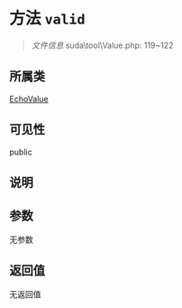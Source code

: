 # 方法 `valid`

> *文件信息* suda\tool\Value.php: 119~122

## 所属类 

[EchoValue](../EchoValue.md)

## 可见性

 public 

## 说明



## 参数


无参数


## 返回值

无返回值
